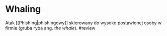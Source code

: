 # Whaling
Atak [[Phishing|phishingowy]] skierowany do wysoko postawionej osoby w firmie (gruba ryba ang. *the whale*). #review